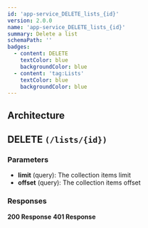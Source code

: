 ```yaml
---
id: 'app-service_DELETE_lists_{id}'
version: 2.0.0
name: 'app-service_DELETE_lists_{id}'
summary: Delete a list
schemaPath: ''
badges:
  - content: DELETE
    textColor: blue
    backgroundColor: blue
  - content: 'tag:Lists'
    textColor: blue
    backgroundColor: blue
---
```

## Architecture
<NodeGraph />



## DELETE `(/lists/{id})`

### Parameters
- **limit** (query): The collection items limit
- **offset** (query): The collection items offset




### Responses
**200 Response**
<SchemaViewer file="response-200.json" maxHeight="500" id="response-200" />
      **401 Response**
<SchemaViewer file="response-401.json" maxHeight="500" id="response-401" />

